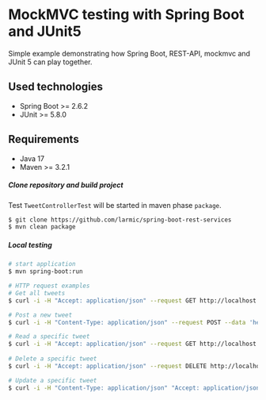 # MockMVC testing with Spring Boot and JUnit5

Simple example demonstrating how Spring Boot, REST-API, mockmvc and JUnit 5 can play together.

## Used technologies

* Spring Boot >= 2.6.2
* JUnit >= 5.8.0

## Requirements

* Java 17
* Maven >= 3.2.1 

##### Clone repository and build project

Test ```TweetControllerTest``` will be started in maven phase ```package```.

```sh
$ git clone https://github.com/larmic/spring-boot-rest-services
$ mvn clean package
```

##### Local testing

```sh
# start application
$ mvn spring-boot:run

# HTTP request examples
# Get all tweets
$ curl -i -H "Accept: application/json" --request GET http://localhost:8080/

# Post a new tweet
$ curl -i -H "Content-Type: application/json" --request POST --data 'hello, this is a tweet!' http://localhost:8080/

# Read a specific tweet     
$ curl -i -H "Accept: application/json" --request GET http://localhost:8080/{tweet-id}      
 
# Delete a specific tweet
$ curl -i -H "Accept: application/json" --request DELETE http://localhost:8080/{tweet-id}

# Update a specific tweet    
$ curl -i -H "Content-Type: application/json" "Accept: application/json" --request PUT --data 'hello, this is a changed tweet!' http://localhost:8080/{tweet-id}        
```
